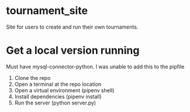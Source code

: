 # tournament_site
Site for users to create and run their own tournaments.

# Get a local version running
Must have mysql-connector-python. I was unable to add this to the pipfile

1. Clone the repo
3. Open a terminal at the repo location
4. Open a virtual environment (pipenv shell)
5. Install dependencies (pipenv install)
6. Run the server (python server.py)
